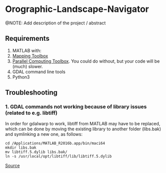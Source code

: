 # Orographic-Landscape-Navigator

@NOTE: Add description of the project / abstract

## Requirements
1. MATLAB with:
  1. [Mapping Toolbox](https://www.mathworks.com/products/mapping.html)
  2. [Parallel Computing Toolbox](https://www.mathworks.com/products/parallel-computing.html). You could do without, but your code will be (much) slower.
2. GDAL command line tools
3. Python3

## Troubleshooting

### 1. GDAL commands not working because of library issues (related to e.g. libtiff)
In order for gdalwarp to work, libtiff from MATLAB may have to be replaced, which can be done by moving the existing library to another folder (libs.bak) and symlinking a new one, as follows:

    cd /Applications/MATLAB_R2016b.app/bin/maci64
    mkdir libs.bak
    mv libtiff.5.dylib libs.bak/
    ln -s /usr/local/opt/libtiff/lib/libtiff.5.dylib

[Source](https://github.com/kyamagu/mexopencv/issues/250#issuecomment-238020778)

